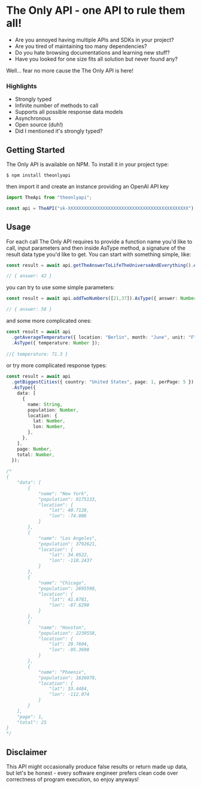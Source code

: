 # The Only API - one API to rule them all!

- Are you annoyed having multiple APIs and SDKs in your project?
- Are you tired of maintaining too many dependencies? 
- Do you hate browsing documentations and learning new stuff?
- Have you looked for one size fits all solution but never found any?

Well... fear no more cause the The Only API is here!

### Highlights

- Strongly typed
- Infinite number of methods to call
- Supports all possible response data models
- Asynchronous
- Open source (duh!)
- Did I mentioned it's strongly typed?

## Getting Started

The Only API is available on NPM. To install it in your project type:

```
$ npm install theonlyapi
```

then import it and create an instance providing an OpenAI API key

```ts
import TheApi from "theonlyapi";

const api = TheAPI("sk-XXXXXXXXXXXXXXXXXXXXXXXXXXXXXXXXXXXXXXXXXXXXX");
```

## Usage

For each call The Only API requires to provide a function name you'd like to call, input parameters and then inside AsType method, a signature of the result data type you'd like to get. You can start with something simple, like:

```ts
const result = await api.getTheAnswerToLifeTheUniverseAndEverything().AsType({ answer: Number})

// { answer: 42 }
```

you can try to use some simple parameters:

```ts
const result = await api.addTwoNumbers([21,37]).AsType({ answer: Number})

// { answer: 58 }
```

and some more complicated ones:

```ts
const result = await api
  .getAverageTemperature({ location: "Berlin", month: "June", unit: "F" })
  .AsType({ temperature: Number });
  
//{ temperature: 71.3 }
```

or try more complicated response types:

```ts
const result = await api
  .getBiggestCities({ country: "United States", page: 1, perPage: 5 })
  .AsType({
    data: [
      {
        name: String,
        population: Number,
        location: {
          lat: Number,
          lon: Number,
        },
      },
    ],
    page: Number,
    total: Number,
  });
  
/*
{
    "data": [
        {
            "name": "New York",
            "population": 8175133,
            "location": {
                "lat": 40.7128,
                "lon": -74.006
            }
        },
        {
            "name": "Los Angeles",
            "population": 3792621,
            "location": {
                "lat": 34.0522,
                "lon": -118.2437
            }
        },
        {
            "name": "Chicago",
            "population": 2695598,
            "location": {
                "lat": 41.8781,
                "lon": -87.6298
            }
        },
        {
            "name": "Houston",
            "population": 2239558,
            "location": {
                "lat": 29.7604,
                "lon": -95.3698
            }
        },
        {
            "name": "Phoenix",
            "population": 1626078,
            "location": {
                "lat": 33.4484,
                "lon": -112.074
            }
        }
    ],
    "page": 1,
    "total": 25
}
*/
```

## Disclaimer

This API might occasionally produce false results or return made up data, but let's be honest - every software engineer prefers clean code over correctness of program execution, so enjoy anyways!
